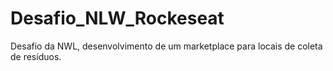 # Desafio_NLW_Rockeseat
Desafio da NWL, desenvolvimento de um marketplace para locais de coleta de resíduos.
